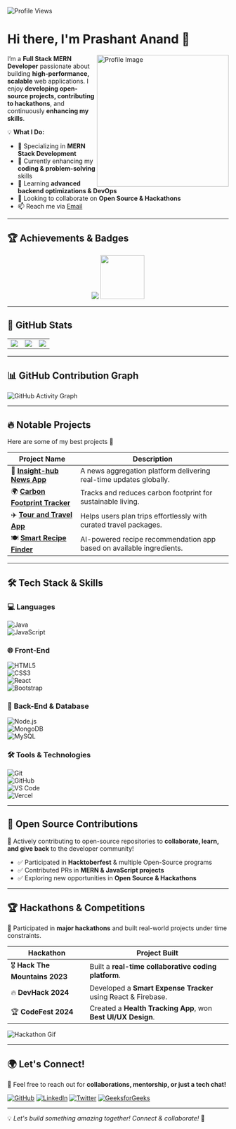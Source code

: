![Profile Views](https://komarev.com/ghpvc/?username=PrashantAnand03&label=Profile%20Views&color=0e75b6&style=flat)

# Hi there, I'm Prashant Anand 👋
<img align="right" src="https://github.com/SankshipthShetty/SankshipthShetty/assets/99337968/2bd05422-3a3b-4d7c-94a1-7cdb584c09d7" alt="Profile Image" width="300"/>

I’m a **Full Stack MERN Developer** passionate about building **high-performance, scalable** web applications. I enjoy **developing open-source projects, contributing to hackathons**, and continuously **enhancing my skills**.

💡 **What I Do:**  
- 🎯 Specializing in **MERN Stack Development**  
- 🔭 Currently enhancing my **coding & problem-solving** skills  
- 🌱 Learning **advanced backend optimizations & DevOps**  
- 👯 Looking to collaborate on **Open Source & Hackathons**  
- 📫 Reach me via [Email](mailto:prashantanandcse2025@gmail.com)  

---

## 🏆 **Achievements & Badges**
<div align="center">
  <img src="https://github-profile-trophy.vercel.app/?username=PrashantAnand03&theme=tokyonight&row=1&column=3&margin-w=15" />
  <img src="https://raw.githubusercontent.com/GSSoC24/Postman-Challenge/main/docs/assets/1.png" width="100px" height="100px" />
</div>

---

## 🚀 **GitHub Stats**  

<div align="center">
  <table>
    <tr>
      <td>
        <img src="https://github-readme-stats.vercel.app/api?username=PrashantAnand03&show_icons=true&theme=tokyonight&hide=c,cpp" />
      </td>
      <td>
        <img src="https://github-readme-stats.vercel.app/api/top-langs/?username=PrashantAnand03&layout=compact&theme=tokyonight&langs_count=10&hide=c,cpp,python" />
      </td>
      <td>
        <img src="https://github-readme-streak-stats.herokuapp.com/?user=PrashantAnand03&theme=tokyonight&hide_border=false" />
      </td>
    </tr>
  </table>
</div>

---

## 📊 **GitHub Contribution Graph**
![GitHub Activity Graph](https://github-readme-activity-graph.vercel.app/graph?username=PrashantAnand03&theme=tokyo-night)

---

## 🔥 **Notable Projects**
Here are some of my best projects 🚀

| Project Name  | Description  |
|--------------|-------------|
| 📰 **[Insight-hub News App](https://insight-hub-green.vercel.app/)**  | A news aggregation platform delivering real-time updates globally. |
| 🌍 **[Carbon Footprint Tracker](https://carbon-footprint-tracker-rho.vercel.app/)**  | Tracks and reduces carbon footprint for sustainable living. |
| ✈️ **[Tour and Travel App](https://659b0dc3482624d15119b69b--endearing-rugelach-0c6e02.netlify.app/)** | Helps users plan trips effortlessly with curated travel packages. |
| 🍽️ **[Smart Recipe Finder](https://smart-recipe-app.com/)**  | AI-powered recipe recommendation app based on available ingredients. |

---

## 🛠 **Tech Stack & Skills**  
### 💻 **Languages**  
![Java](https://img.shields.io/badge/Java-ED8B00?style=for-the-badge&logo=java&logoColor=white)  
![JavaScript](https://img.shields.io/badge/JavaScript-F7DF1E?style=for-the-badge&logo=javascript&logoColor=black)  

### 🌐 **Front-End**  
![HTML5](https://img.shields.io/badge/HTML5-E34F26?style=for-the-badge&logo=html5&logoColor=white)  
![CSS3](https://img.shields.io/badge/CSS3-1572B6?style=for-the-badge&logo=css3&logoColor=white)  
![React](https://img.shields.io/badge/React-20232A?style=for-the-badge&logo=react&logoColor=61DAFB)  
![Bootstrap](https://img.shields.io/badge/Bootstrap-563D7C?style=for-the-badge&logo=bootstrap&logoColor=white)  

### 🔧 **Back-End & Database**  
![Node.js](https://img.shields.io/badge/Node.js-339933?style=for-the-badge&logo=nodedotjs&logoColor=white)  
![MongoDB](https://img.shields.io/badge/MongoDB-47A248?style=for-the-badge&logo=mongodb&logoColor=white)  
![MySQL](https://img.shields.io/badge/MySQL-4479A1?style=for-the-badge&logo=mysql&logoColor=white)  

### 🛠 **Tools & Technologies**  
![Git](https://img.shields.io/badge/Git-F05032?style=for-the-badge&logo=git&logoColor=white)  
![GitHub](https://img.shields.io/badge/GitHub-181717?style=for-the-badge&logo=github&logoColor=white)  
![VS Code](https://img.shields.io/badge/VS%20Code-007ACC?style=for-the-badge&logo=visual-studio-code&logoColor=white)  
![Vercel](https://img.shields.io/badge/Vercel-000000?style=for-the-badge&logo=vercel&logoColor=white)  

---

## 🌱 **Open Source Contributions**
🎯 Actively contributing to open-source repositories to **collaborate, learn, and give back** to the developer community!  
- ✅ Participated in **Hacktoberfest** & multiple Open-Source programs  
- ✅ Contributed PRs in **MERN & JavaScript projects**  
- ✅ Exploring new opportunities in **Open Source & Hackathons**  

---

## 🏆 **Hackathons & Competitions**
🚀 Participated in **major hackathons** and built real-world projects under time constraints.  

| Hackathon | Project Built |
|-----------|--------------|
| 🎖 **Hack The Mountains 2023** | Built a **real-time collaborative coding platform**. |
| 🔥 **DevHack 2024** | Developed a **Smart Expense Tracker** using React & Firebase. |
| 🏆 **CodeFest 2024** | Created a **Health Tracking App**, won **Best UI/UX Design**. |

![Hackathon Gif](https://media.giphy.com/media/xT9IgzoKnwFNmISR8I/giphy.gif)

---

## 🌍 **Let's Connect!**
💬 Feel free to reach out for **collaborations, mentorship, or just a tech chat!**  

[![GitHub](https://img.shields.io/badge/GitHub-181717?style=for-the-badge&logo=github)](https://github.com/PrashantAnand03)
[![LinkedIn](https://img.shields.io/badge/LinkedIn-0A66C2?style=for-the-badge&logo=linkedin&logoColor=white)](https://www.linkedin.com/in/prashantanand03/)
[![Twitter](https://img.shields.io/badge/Twitter-1DA1F2?style=for-the-badge&logo=twitter&logoColor=white)](https://twitter.com/PrashanAnand)
[![GeeksforGeeks](https://img.shields.io/badge/GeeksforGeeks-0F9D58?style=for-the-badge&logo=geeksforgeeks&logoColor=white)](https://auth.geeksforgeeks.org/user/prashantanand03)

---

💡 *Let's build something amazing together! Connect & collaborate!* 🚀
